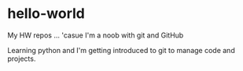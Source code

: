 # hello-world
My HW repos ... 'casue I'm a noob with git and GitHub


Learning python and I'm getting introduced to git to manage code and projects.

